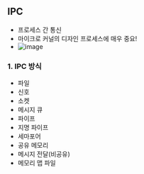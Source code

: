 ## IPC
- 프로세스 간 통신
- 마이크로 커널의 디자인 프로세스에 매우 중요!
- ![image](https://user-images.githubusercontent.com/61215550/177917846-5cf794eb-dcde-49b2-8d3f-e163c976527a.png)

### 1. IPC 방식
- 파일
- 신호
- 소켓
- 메시지 큐
- 파이프
- 지명 파이프
- 세마포어
- 공유 메모리
- 메시지 전달(비공유)
- 메모리 맵 파일
